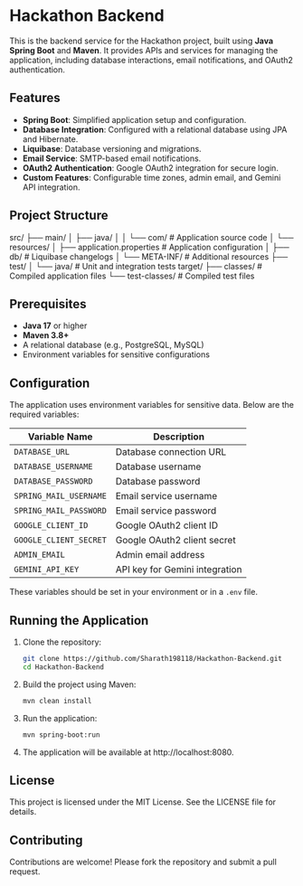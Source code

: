 # Hackathon Backend

This is the backend service for the Hackathon project, built using **Java Spring Boot** and **Maven**. It provides APIs and services for managing the application, including database interactions, email notifications, and OAuth2 authentication.

## Features

- **Spring Boot**: Simplified application setup and configuration.
- **Database Integration**: Configured with a relational database using JPA and Hibernate.
- **Liquibase**: Database versioning and migrations.
- **Email Service**: SMTP-based email notifications.
- **OAuth2 Authentication**: Google OAuth2 integration for secure login.
- **Custom Features**: Configurable time zones, admin email, and Gemini API integration.

## Project Structure

src/ ├── main/ │ ├── java/ │ │ └── com/ # Application source code │ └── resources/ │ ├── application.properties # Application configuration │ ├── db/ # Liquibase changelogs │ └── META-INF/ # Additional resources ├── test/ │ └── java/ # Unit and integration tests target/ ├── classes/ # Compiled application files └── test-classes/ # Compiled test files


## Prerequisites

- **Java 17** or higher
- **Maven 3.8+**
- A relational database (e.g., PostgreSQL, MySQL)
- Environment variables for sensitive configurations

## Configuration

The application uses environment variables for sensitive data. Below are the required variables:

| Variable Name              | Description                          |
|----------------------------|--------------------------------------|
| `DATABASE_URL`             | Database connection URL             |
| `DATABASE_USERNAME`        | Database username                   |
| `DATABASE_PASSWORD`        | Database password                   |
| `SPRING_MAIL_USERNAME`     | Email service username              |
| `SPRING_MAIL_PASSWORD`     | Email service password              |
| `GOOGLE_CLIENT_ID`         | Google OAuth2 client ID             |
| `GOOGLE_CLIENT_SECRET`     | Google OAuth2 client secret         |
| `ADMIN_EMAIL`              | Admin email address                 |
| `GEMINI_API_KEY`           | API key for Gemini integration      |

These variables should be set in your environment or in a `.env` file.

## Running the Application

1. Clone the repository:
   ```bash
   git clone https://github.com/Sharath198118/Hackathon-Backend.git
   cd Hackathon-Backend
2. Build the project using Maven:
   ```bash
   mvn clean install
3. Run the application:
   ```bash
   mvn spring-boot:run

4. The application will be available at http://localhost:8080.

## License
This project is licensed under the MIT License. See the LICENSE file for details.

## Contributing
Contributions are welcome! Please fork the repository and submit a pull request.
